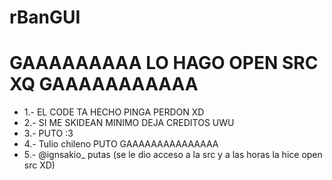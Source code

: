 # rBanGUI

# GAAAAAAAAA LO HAGO OPEN SRC XQ GAAAAAAAAAAA
 - 1.- EL CODE TA HECHO PINGA PERDON XD
 - 2.- SI ME SKIDEAN MINIMO DEJA CREDITOS UWU
 - 3.- PUTO :3
 - 4.- Tulio chileno PUTO GAAAAAAAAAAAAAAA
 - 5.- @ignsakio_ putas (se le dio acceso a la src y a las horas la hice open src XD)
